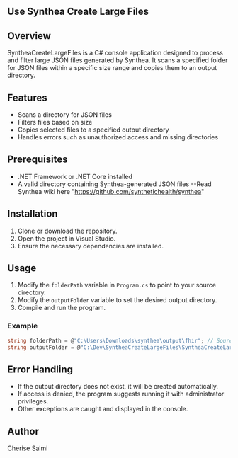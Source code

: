 ﻿## Use Synthea Create Large Files

## Overview
SyntheaCreateLargeFiles is a C# console application designed to process and filter large JSON files generated by Synthea. 
It scans a specified folder for JSON files within a specific size range and copies them to an output directory.

## Features
- Scans a directory for JSON files
- Filters files based on size
- Copies selected files to a specified output directory
- Handles errors such as unauthorized access and missing directories

## Prerequisites
- .NET Framework or .NET Core installed
- A valid directory containing Synthea-generated JSON files
--Read Synthea wiki here "https://github.com/synthetichealth/synthea"

## Installation
1. Clone or download the repository.
2. Open the project in Visual Studio.
3. Ensure the necessary dependencies are installed.

## Usage
1. Modify the `folderPath` variable in `Program.cs` to point to your source directory.
2. Modify the `outputFolder` variable to set the desired output directory.
3. Compile and run the program.

### Example
```csharp
string folderPath = @"C:\Users\Downloads\synthea\output\fhir"; // Source folder
string outputFolder = @"C:\Dev\SyntheaCreateLargeFiles\SyntheaCreateLargeFiles\OutPutLargeFile"; // Destination folder
```

## Error Handling
- If the output directory does not exist, it will be created automatically.
- If access is denied, the program suggests running it with administrator privileges.
- Other exceptions are caught and displayed in the console.

## Author
Cherise Salmi